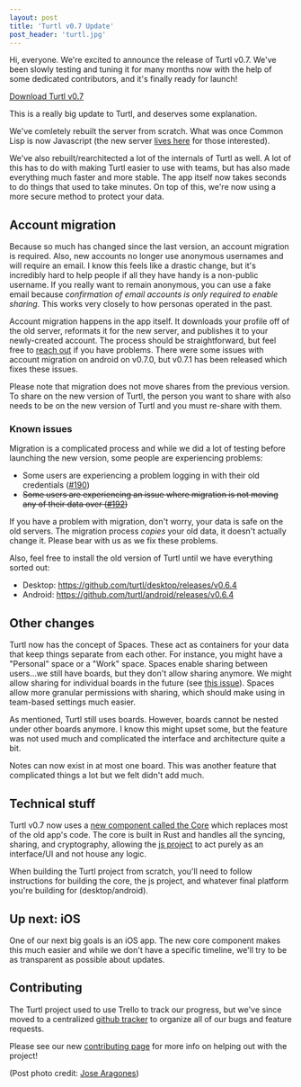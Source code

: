 ```yaml
---
layout: post
title: 'Turtl v0.7 Update'
post_header: 'turtl.jpg'
---
```


Hi, everyone. We're excited to announce the release of Turtl v0.7. We've been
slowly testing and tuning it for many months now with the help of some dedicated
contributors, and it's finally ready for launch!

<div class="uk-text-center">
<a href="/download/" class="uk-button uk-button-primary">Download Turtl v0.7</a>
</div>

This is a really big update to Turtl, and deserves some explanation.

We've comletely rebuilt the server from scratch. What was once Common Lisp is
now Javascript (the new server [lives here](https://github.com/turtl/server) for
those interested).

We've also rebuilt/rearchitected a lot of the internals of Turtl as well. A lot
of this has to do with making Turtl easier to use with teams, but has also made
everything much faster and more stable. The app itself now takes seconds to do
things that used to take minutes. On top of this, we're now using a more secure
method to protect your data.

## Account migration

Because so much has changed since the last version, an account migration is
required. Also, new accounts no longer use anonymous usernames and will require
an email. I know this feels like a drastic change, but it's incredibly hard to
help people if all they have handy is a non-public username. If you really want
to remain anonymous, you can use a fake email because _confirmation of email
accounts is only required to enable sharing._ This works very closely to how
personas operated in the past.

Account migration happens in the app itself. It downloads your profile off of
the old server, reformats it for the new server, and publishes it to your
newly-created account. The process should be straightforward, but feel free to
[reach out](/contact) if you have problems. There were some issues with account
migration on android on v0.7.0, but v0.7.1 has been released which fixes these
issues.

Please note that migration does not move shares from the previous version. To
share on the new version of Turtl, the person you want to share with also needs
to be on the new version of Turtl and you must re-share with them.

### Known issues

Migration is a complicated process and while we did a lot of testing before
launching the new version, some people are experiencing problems:

- Some users are experiencing a problem logging in with their old credentials
([#190](https://github.com/turtl/tracker/issues/190))
- ~~Some users are experiencing an issue where migration is not moving any of
their data over ([#192](https://github.com/turtl/tracker/issues/192))~~

If you have a problem with migration, don't worry, your data is safe on the old
servers. The migration process *copies* your old data, it doesn't actually
change it. Please bear with us as we fix these problems.

Also, feel free to install the old version of Turtl until we have everything
sorted out:

- Desktop: <https://github.com/turtl/desktop/releases/v0.6.4>
- Android: <https://github.com/turtl/android/releases/v0.6.4>

## Other changes

Turtl now has the concept of Spaces. These act as containers for your data that
keep things separate from each other. For instance, you might have a "Personal"
space or a "Work" space. Spaces enable sharing between users...we still have
boards, but they don't allow sharing anymore. We might allow sharing for
individual boards in the future (see [this issue](https://github.com/turtl/tracker/issues/185)).
Spaces allow more granular permissions with sharing, which should make using in
team-based settings much easier.

As mentioned, Turtl still uses boards. However, boards cannot be nested under
other boards anymore. I know this might upset some, but the feature was not
used much and complicated the interface and architecture quite a bit.

Notes can now exist in at most one board. This was another feature that
complicated things a lot but we felt didn't add much.

## Technical stuff

Turtl v0.7 now uses a [new component called the Core](https://github.com/turtl/core-rs)
which replaces most of the old app's code. The core is built in Rust and handles
all the syncing, sharing, and cryptography, allowing the [js project](https://github.com/turtl/js)
to act purely as an interface/UI and not house any logic.

When building the Turtl project from scratch, you'll need to follow instructions
for building the core, the js project, and whatever final platform you're
building for (desktop/android).

## Up next: iOS

One of our next big goals is an iOS app. The new core component makes this much
easier and while we don't have a specific timeline, we'll try to be as
transparent as possible about updates.

## Contributing

The Turtl project used to use Trello to track our progress, but we've since
moved to a centralized [github tracker](https://github.com/turtl/tracker) to
organize all of our bugs and feature requests.

Please see our new [contributing page](/contributing) for more info on helping
out with the project!

<credit>(Post photo credit: <a target="_blank" href="https://www.pexels.com/photo/tortoise-on-rock-914794/">Jose Aragones</a>)</credit>

